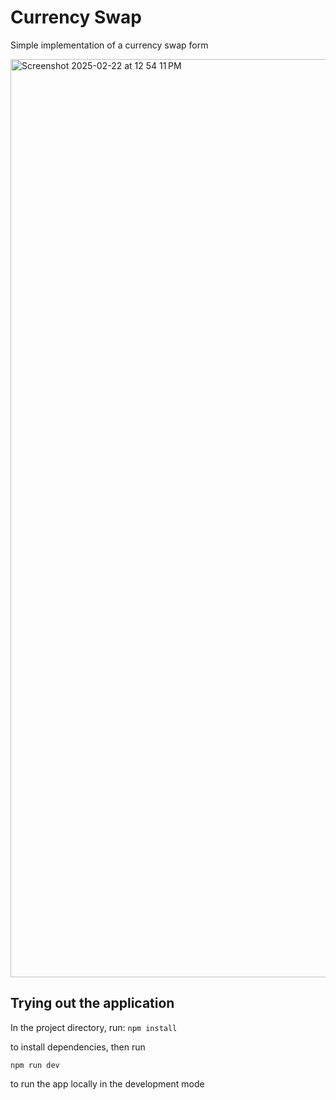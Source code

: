 # Currency Swap
Simple implementation of a currency swap form

<img width="1469" alt="Screenshot 2025-02-22 at 12 54 11 PM" src="https://github.com/user-attachments/assets/d41815d3-715b-4295-966c-12cebdc813d8" />

## Trying out the application

In the project directory, run:
`npm install`

to install dependencies, then run

`npm run dev`

to run the app locally in the development mode
